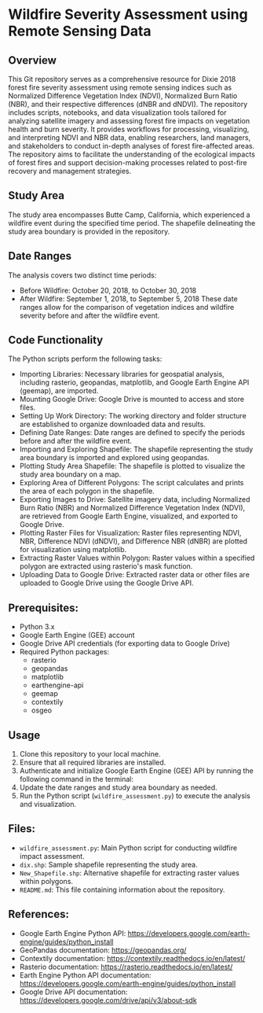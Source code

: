 # Wildfire Severity Assessment using Remote Sensing Data

## Overview
This Git repository serves as a comprehensive resource for Dixie 2018 forest fire severity assessment using remote sensing indices such as Normalized Difference Vegetation Index (NDVI), Normalized Burn Ratio (NBR), and their respective differences (dNBR and dNDVI). The repository includes scripts, notebooks, and data visualization tools tailored for analyzing satellite imagery and assessing forest fire impacts on vegetation health and burn severity. It provides workflows for processing, visualizing, and interpreting NDVI and NBR data, enabling researchers, land managers, and stakeholders to conduct in-depth analyses of forest fire-affected areas. The repository aims to facilitate the understanding of the ecological impacts of forest fires and support decision-making processes related to post-fire recovery and management strategies.

## Study Area
The study area encompasses Butte Camp, California, which experienced a wildfire event during the specified time period. The shapefile delineating the study area boundary is provided in the repository.

## Date Ranges
The analysis covers two distinct time periods:

- Before Wildfire: October 20, 2018, to October 30, 2018
- After Wildfire: September 1, 2018, to September 5, 2018
These date ranges allow for the comparison of vegetation indices and wildfire severity before and after the wildfire event.

## Code Functionality
The Python scripts perform the following tasks:

- Importing Libraries: Necessary libraries for geospatial analysis, including rasterio, geopandas, matplotlib, and Google Earth Engine API (geemap), are imported.
- Mounting Google Drive: Google Drive is mounted to access and store files.
- Setting Up Work Directory: The working directory and folder structure are established to organize downloaded data and results.
- Defining Date Ranges: Date ranges are defined to specify the periods before and after the wildfire event.
- Importing and Exploring Shapefile: The shapefile representing the study area boundary is imported and explored using geopandas.
- Plotting Study Area Shapefile: The shapefile is plotted to visualize the study area boundary on a map.
- Exploring Area of Different Polygons: The script calculates and prints the area of each polygon in the shapefile.
- Exporting Images to Drive: Satellite imagery data, including Normalized Burn Ratio (NBR) and Normalized Difference Vegetation Index (NDVI), are retrieved from Google Earth Engine, visualized, and exported to Google Drive.
- Plotting Raster Files for Visualization: Raster files representing NDVI, NBR, Difference NDVI (dNDVI), and Difference NBR (dNBR) are plotted for visualization using matplotlib.
- Extracting Raster Values within Polygon: Raster values within a specified polygon are extracted using rasterio's mask function.
- Uploading Data to Google Drive: Extracted raster data or other files are uploaded to Google Drive using the Google Drive API.

## Prerequisites:
- Python 3.x
- Google Earth Engine (GEE) account
- Google Drive API credentials (for exporting data to Google Drive)
- Required Python packages:
  - rasterio
  - geopandas
  - matplotlib
  - earthengine-api
  - geemap
  - contextily
  - osgeo

## Usage
1. Clone this repository to your local machine.
2. Ensure that all required libraries are installed.
3. Authenticate and initialize Google Earth Engine (GEE) API by running the following command in the terminal:
4. Update the date ranges and study area boundary as needed.
5. Run the Python script (`wildfire_assessment.py`) to execute the analysis and visualization.

## Files:
- `wildfire_assessment.py`: Main Python script for conducting wildfire impact assessment.
- `dix.shp`: Sample shapefile representing the study area.
- `New_Shapefile.shp`: Alternative shapefile for extracting raster values within polygons.
- `README.md`: This file containing information about the repository.

## References:
- Google Earth Engine Python API: https://developers.google.com/earth-engine/guides/python_install
- GeoPandas documentation: https://geopandas.org/
- Contextily documentation: https://contextily.readthedocs.io/en/latest/
- Rasterio documentation: https://rasterio.readthedocs.io/en/latest/
- Earth Engine Python API documentation: https://developers.google.com/earth-engine/guides/python_install
- Google Drive API documentation: https://developers.google.com/drive/api/v3/about-sdk

